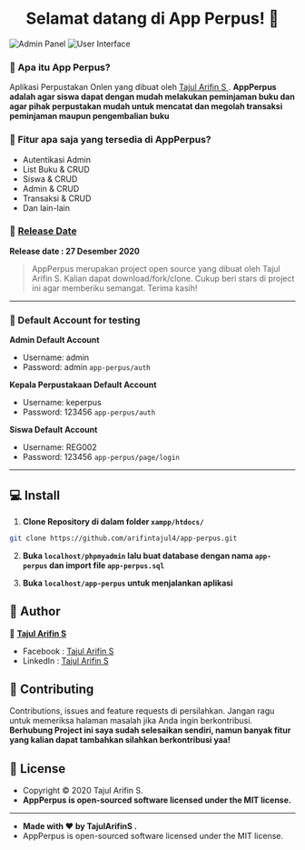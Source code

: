 <h1 align="center">Selamat datang di App Perpus! 👋</h1>

![Admin Panel](https://github.com/arifintajul4/app-perpus/blob/main/admin-panel.PNG?raw=true)
![User Interface](https://github.com/arifintajul4/app-perpus/blob/main/user-panel.PNG?raw=true)

### 🤔 Apa itu App Perpus?
Aplikasi Perpustakan Onlen yang dibuat oleh <a href="https://github.com/arifintajul4"> Tajul Arifin S </a>. **AppPerpus adalah agar siswa dapat dengan mudah melakukan peminjaman buku dan agar pihak perpustakan mudah untuk mencatat dan megolah transaksi peminjaman maupun pengembalian buku**

### 🤨 Fitur apa saja yang tersedia di AppPerpus?
- Autentikasi Admin
- List Buku & CRUD
- Siswa & CRUD
- Admin & CRUD
- Transaksi & CRUD
- Dan lain-lain

### 📆 <a href="">Release Date</a>
**Release date : 27 Desember 2020**
> AppPerpus merupakan project open source yang dibuat oleh Tajul Arifin S. Kalian dapat download/fork/clone. Cukup beri stars di project ini agar memberiku semangat. Terima kasih!

------------

 ### 👤 Default Account for testing
	
**Admin Default Account**
- Username: admin
- Password: admin
```app-perpus/auth```

**Kepala Perpustakaan Default Account**
- Username: keperpus
- Password: 123456
```app-perpus/auth```

**Siswa Default Account**
- Username: REG002
- Password: 123456
```app-perpus/page/login```

------------

## 💻 Install

1. **Clone Repository di dalam folder ```xampp/htdocs/```**
```bash
git clone https://github.com/arifintajul4/app-perpus.git
```

2. **Buka ```localhost/phpmyadmin``` lalu buat database dengan nama ```app-perpus``` dan import file ```app-perpus.sql```**

3. **Buka ```localhost/app-perpus``` untuk menjalankan aplikasi**

## 🧑 Author

👤 <a href="https://www.facebook.com/arifintajul4"> **Tajul Arifin S**</a>
- Facebook : <a href="https://www.facebook.com/arifintajul4"> Tajul Arifin S</a>
- LinkedIn : <a href="https://www.linkedin.com/in/arifintajul4"> Tajul Arifin S</a>

## 🤝 Contributing
Contributions, issues and feature requests di persilahkan.
Jangan ragu untuk memeriksa halaman masalah jika Anda ingin berkontribusi. **Berhubung Project ini saya sudah selesaikan sendiri, namun banyak fitur yang kalian dapat tambahkan silahkan berkontribusi yaa!**


## 📝 License
- Copyright © 2020 Tajul Arifin S.
- **AppPerpus is open-sourced software licensed under the MIT license.**

------------

- **Made with ❤️ by TajulArifinS .**
- AppPerpus is open-sourced software licensed under the MIT license.

